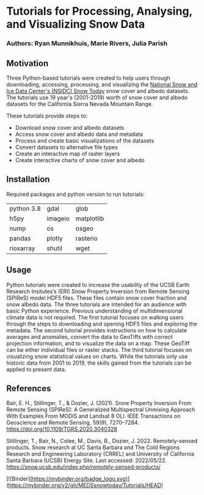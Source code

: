 # Tutorials for Processing, Analysing, and Visualizing Snow Data

### Authors: Ryan Munnikhuis, Marie Rivers, Julia Parish

## Motivation

Three Python-based tutorials were created to help users through downloading, accessing, processing, and visualizing the [National Snow and Ice Data Center's (NSIDC) Snow Today](https://nsidc.org/reports/snow-today) snow cover and albedo datasets. The tutorials use 19 year's (2001-2019) worth of snow cover and albedo datasets for the California Sierra Nevada Mountain Range. 
 
These tutorials provide steps to:
- Download snow cover and albedo datasets 
- Access snow cover and albedo data and metadata
- Process and create basic visualizations of the datasets
- Convert datasets to alternative file types 
- Create an interactive map of raster layers 
- Create interactive charts of snow cover and albedo

## Installation

Required packages and python version to run tutorials:

|            |            |                |
| ---------- | -----------| ---------------|
| python 3.8 |  gdal      |  glob          | 
|   h5py     |  imageio   |  matplotlib    | 
|   nump     |  os        |  osgeo         | 
|   pandas   |  plotly    |  rasterio      | 
|   rioxarray|  shutil    |  wget          | 


## Usage

Python tutorials were created to increase the usability of the UCSB Earth Research Insitutes’s (ERI) Snow Property Inversion from Remote Sensing (SPIReS) model HDF5 files. These files contain snow cover fraction and snow albedo data. The three tutorials are intended for an audience with basic Python experience. Previous understanding of multidimensional climate data is not required. The first tutorial focuses on walking users through the steps to downloading and opening HDF5 files and exploring the metadata. The second tutorial provides instructions on how to calculate averages and anomalies, convert the data to GeoTiffs with correct projection information, and to visualize the data on a map. These GeoTiff can be either individual files or raster stacks. The third tutorial focuses on visualizing snow statistical values on charts. While the tutorials only use historic data from 2001 to 2019, the skills gained from the tutorials can be applied to present data.

## References

Bair, E. H., Stillinger, T., & Dozier, J. (2021). Snow Property Inversion From Remote Sensing (SPIReS): A Generalized Multispectral Unmixing Approach With Examples From MODIS and Landsat 8 OLI. IEEE Transactions on Geoscience and Remote Sensing, 59(9), 7270–7284. https://doi.org/10.1109/TGRS.2020.3040328

Stillinger, T., Bair, N., Colee, M., Davis, B., Dozier, J. 2022. Remotely-sensed products. Snow research at UC Santa Barbara and The Cold Regions Research and Engineering Laboratory (CRREL) and University of California Santa Barbara (UCSB) Energy Site. Last accessed: 2022/05/22. https://snow.ucsb.edu/index.php/remotely-sensed-products/


[![Binder][(https://mybinder.org/badge_logo.svg)](https://mybinder.org/v2/gh/MEDSsnowtoday/Tutorials/HEAD)](https://mybinder.org/v2/gh/MEDSsnowtoday/Tutorials/HEAD)
